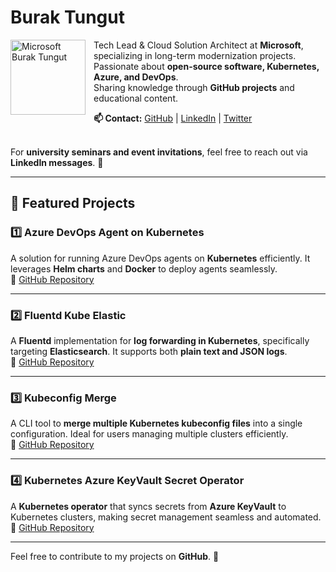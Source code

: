 

# Burak Tungut

<p>
<div style="float: left; margin-right: 10px;">
<img src="https://upload.wikimedia.org/wikipedia/commons/4/44/Microsoft_logo.svg" alt="Microsoft Burak Tungut" width="120" align="left">
</div>

Tech Lead & Cloud Solution Architect at <b>Microsoft</b>, specializing in long-term modernization projects. Passionate about <b>open-source software, Kubernetes, Azure, and DevOps</b>.  
Sharing knowledge through <b>GitHub projects</b> and educational content.  


<p><strong>📫 Contact:</strong> 
  <a href="https://github.com/btungut">GitHub</a> | 
  <a href="https://www.linkedin.com/in/btungut/">LinkedIn</a> | 
  <a href="https://twitter.com/btungut">Twitter</a>

  <br>For <strong>university seminars and event invitations</strong>, feel free to reach out via <strong>LinkedIn messages</strong>. 🚀
</p>
</p>

---

## 🚀 Featured Projects

### 1️⃣ Azure DevOps Agent on Kubernetes  
A solution for running Azure DevOps agents on **Kubernetes** efficiently. It leverages **Helm charts** and **Docker** to deploy agents seamlessly.  
🔗 [GitHub Repository](https://github.com/btungut/azure-devops-agent-on-kubernetes)

---

### 2️⃣ Fluentd Kube Elastic  
A **Fluentd** implementation for **log forwarding in Kubernetes**, specifically targeting **Elasticsearch**. It supports both **plain text and JSON logs**.  
🔗 [GitHub Repository](https://github.com/btungut/fluentd-kube-elastic)

---

### 3️⃣ Kubeconfig Merge  
A CLI tool to **merge multiple Kubernetes kubeconfig files** into a single configuration. Ideal for users managing multiple clusters efficiently.  
🔗 [GitHub Repository](https://github.com/btungut/kubeconfig-merge)

---

### 4️⃣ Kubernetes Azure KeyVault Secret Operator  
A **Kubernetes operator** that syncs secrets from **Azure KeyVault** to Kubernetes clusters, making secret management seamless and automated.  
🔗 [GitHub Repository](https://github.com/btungut/kubernetes-azure-keyvault-secret-operator)

---

Feel free to contribute to my projects on **GitHub**. 🚀

